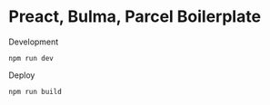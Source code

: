 # Preact, Bulma, Parcel Boilerplate #

Development
```
npm run dev
```

Deploy
```
npm run build
```

